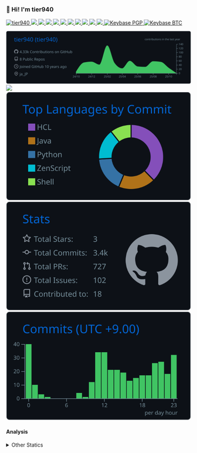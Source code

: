 ### 👋 Hi! I'm tier940

<p align="left"> 
  <a href="https://github.com/tier940/tier940/">
    <img src="https://komarev.com/ghpvc/?username=tier940" alt="tier940" />
  </a>
  <a href="http://twitter.com/tier940">
    <img height="20" src="https://img.shields.io/twitter/follow/tier940?label=Twitter&logo=twitter&style=flat" />
  </a>
  <a href="https://github.com/tier940">
    <img height="20" src="https://img.shields.io/github/followers/tier940?label=follow&logo=github&style=flat" />
  </a>
  <a href="https://www.reddit.com/user/tier940">
    <img height="20" src="https://img.shields.io/reddit/user-karma/combined/tier940?label=Reddit&logo=reddit&style=flat" />
  </a>
  <a href="https://stackoverflow.com/users/17317833/tier940">
    <img height="20" src="https://img.shields.io/stackexchange/stackoverflow/r/17317833?label=StackOverflow&logo=stack-overflow&style=flat" />
  </a>
  <a href="https://zenn.dev/tier940">
    <img height="20" src="https://zenn.badge.nikaera.com/s/tier940/likes" />
  </a>
  <a href="https://zenn.dev/tier940">
    <img height="20" src="https://zenn.badge.nikaera.com/s/tier940/followers" />
  </a>
  <a href="https://zenn.dev/tier940">
    <img height="20" src="https://zenn.badge.nikaera.com/s/tier940/articles" />
  </a>
  <a href="http://qiita.com/tier940">
    <img height="20" src="https://qiita-badge.apiapi.app/s/tier940/posts.svg" />
  </a>
  <a href="http://qiita.com/tier940">
    <img height="20" src="https://qiita-badge.apiapi.app/s/tier940/contributions.svg" />
  </a>
  <a href="https://github.com/tier940/tier940/">
    <img height="20" src="https://github.com/tier940/tier940/actions/workflows/main.yml/badge.svg" />
  </a>
  <a href="https://keybase.io/tier940">
    <img alt="Keybase PGP" src="https://img.shields.io/keybase/pgp/tier940">
  </a>
  <a href="https://keybase.io/tier940">
    <img alt="Keybase BTC" src="https://img.shields.io/keybase/btc/tier940">
  </a>
</p>

[![](https://raw.githubusercontent.com/tier940/tier940/main/profile-summary-card-output/github_dark/0-profile-details.svg)](https://github.com/vn7n24fzkq/github-profile-summary-cards)
[![](https://raw.githubusercontent.com/tier940/tier940/main/profile-summary-card-output/github_dark/1-repos-per-language.svg)](https://github.com/vn7n24fzkq/github-profile-summary-cards) [![](https://raw.githubusercontent.com/tier940/tier940/main/profile-summary-card-output/github_dark/2-most-commit-language.svg)](https://github.com/vn7n24fzkq/github-profile-summary-cards)
[![](https://raw.githubusercontent.com/tier940/tier940/main/profile-summary-card-output/github_dark/3-stats.svg)](https://github.com/vn7n24fzkq/github-profile-summary-cards) [![](https://raw.githubusercontent.com/tier940/tier940/main/profile-summary-card-output/github_dark/4-productive-time.svg)](https://github.com/vn7n24fzkq/github-profile-summary-cards)


#### Analysis
<!-- <img height="150" src="https://github.com/tier940/tier940/blob/master/images/stat.svg" alt="Alternative Text"/> -->

<details>
  <summary>Other Statics</summary>
  <!--START_SECTION:waka-->
![Code Time](http://img.shields.io/badge/Code%20Time-5%2C394%20hrs%2038%20mins-blue)

**🐱 My GitHub Data** 

> 📦 47.3 kB Used in GitHub's Storage 
 > 
> 💼 Opted to Hire
 > 
> 📜 13 Public Repositories 
 > 
> 🔑 6 Private Repositories 
 > 
**I'm an Early 🐤** 

```text
🌞 Morning                2658 commits        ████░░░░░░░░░░░░░░░░░░░░░   16.16 % 
🌆 Daytime                6022 commits        █████████░░░░░░░░░░░░░░░░   36.60 % 
🌃 Evening                6099 commits        █████████░░░░░░░░░░░░░░░░   37.07 % 
🌙 Night                  1673 commits        ███░░░░░░░░░░░░░░░░░░░░░░   10.17 % 
```
📅 **I'm Most Productive on Saturday** 

```text
Monday                   1747 commits        ███░░░░░░░░░░░░░░░░░░░░░░   10.62 % 
Tuesday                  2564 commits        ████░░░░░░░░░░░░░░░░░░░░░   15.58 % 
Wednesday                1979 commits        ███░░░░░░░░░░░░░░░░░░░░░░   12.03 % 
Thursday                 1724 commits        ███░░░░░░░░░░░░░░░░░░░░░░   10.48 % 
Friday                   2357 commits        ████░░░░░░░░░░░░░░░░░░░░░   14.33 % 
Saturday                 3158 commits        █████░░░░░░░░░░░░░░░░░░░░   19.20 % 
Sunday                   2923 commits        ████░░░░░░░░░░░░░░░░░░░░░   17.77 % 
```


📊 **This Week I Spent My Time On** 

```text
🕑︎ Time Zone: Asia/Tokyo

💬 Programming Languages: 
Other                    20 hrs 29 mins      ██████████████░░░░░░░░░░░   55.57 % 
YAML                     7 hrs 30 mins       █████░░░░░░░░░░░░░░░░░░░░   20.38 % 
Markdown                 2 hrs 50 mins       ██░░░░░░░░░░░░░░░░░░░░░░░   07.70 % 
HCL                      1 hr 8 mins         █░░░░░░░░░░░░░░░░░░░░░░░░   03.09 % 
INI                      58 mins             █░░░░░░░░░░░░░░░░░░░░░░░░   02.65 % 

🔥 Editors: 
Chrome                   23 hrs 36 mins      ████████████████░░░░░░░░░   64.01 % 
VS Code                  12 hrs 41 mins      █████████░░░░░░░░░░░░░░░░   34.43 % 
IntelliJ IDEA            34 mins             ░░░░░░░░░░░░░░░░░░░░░░░░░   01.56 % 

💻 Operating System: 
Windows                  26 hrs 7 mins       ██████████████████░░░░░░░   70.85 % 
Linux                    10 hrs 44 mins      ███████░░░░░░░░░░░░░░░░░░   29.15 % 
```

**I Mostly Code in Java** 

```text
Java                     13 repos            ████████████░░░░░░░░░░░░░   46.43 % 
HCL                      3 repos             ███░░░░░░░░░░░░░░░░░░░░░░   10.71 % 
ZenScript                3 repos             ███░░░░░░░░░░░░░░░░░░░░░░   10.71 % 
Shell                    2 repos             ██░░░░░░░░░░░░░░░░░░░░░░░   07.14 % 
Python                   2 repos             ██░░░░░░░░░░░░░░░░░░░░░░░   07.14 % 
```



**Timeline**

![Lines of Code chart](https://raw.githubusercontent.com/tier940/tier940/main/assets/bar_graph.png)


 Last Updated on 18/03/2025 00:08:42 UTC
<!--END_SECTION:waka-->
</details>
